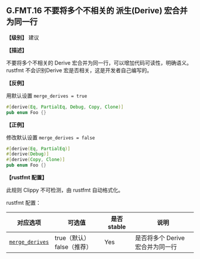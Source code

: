 ## G.FMT.16  不要将多个不相关的 派生(Derive) 宏合并为同一行

**【级别】** 建议

**【描述】**

不要将多个不相关的 Derive 宏合并为同一行，可以增加代码可读性，明确语义。
rustfmt 不会识别Derive 宏是否相关，这是开发者自己编写的。

**【反例】**

用默认设置  `merge_derives = true`

```rust
#[derive(Eq, PartialEq, Debug, Copy, Clone)]
pub enum Foo {}
```

**【正例】**

修改默认设置 `merge_derives = false`

```rust
#[derive(Eq, PartialEq)]
#[derive(Debug)]
#[derive(Copy, Clone)]
pub enum Foo {}
```

**【rustfmt 配置】**

此规则 Clippy 不可检测，由 rustfmt 自动格式化。

rustfmt 配置：

| 对应选项                                                     | 可选值                     | 是否 stable | 说明                             |
| ------------------------------------------------------------ | -------------------------- | ----------- | -------------------------------- |
| [`merge_derives`](https://rust-lang.github.io/rustfmt/?#merge_derives) | true（默认） false（推荐） | Yes         | 是否将多个 Derive 宏合并为同一行 |
